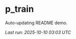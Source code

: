 # p_train

Auto-updating README demo.

<!--START_SECTION:status-->
_Last run: 2025-10-10 03:03 UTC_
<!--END_SECTION:status-->















































































































































































































































































































































































































































































































































































































































































































































































































































































































































































































































































































